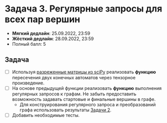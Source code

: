# Задача 3. Регулярные запросы для всех пар вершин

* **Мягкий дедлайн**: 25.09.2022, 23:59
* **Жёсткий дедлайн**: 28.09.2022, 23:59
* Полный балл: 5

## Задача

- [ ] Используя [разреженные матрицы из sciPy](https://docs.scipy.org/doc/scipy/reference/sparse.html) реализовать **функцию** пересечения двух конечных автоматов через тензорное произведение.
- [ ] На основе предыдущей функции реализовать **функцию** выполнения регулярных запросов к графам. Не забыть предоставить возможность задавать стартовые и финальные вершины в графе.
  - Для конструирования регулярного запроса и преобразований графа использовать результаты [Задачи 2](https://github.com/JetBrains-Research/formal-lang-course/blob/main/tasks/task2.md).
- [ ] Добавить необходимые тесты.
